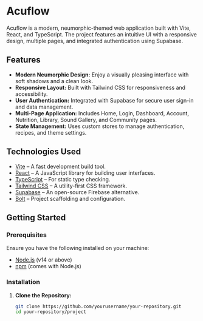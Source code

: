 # Acuflow

Acuflow is a modern, neumorphic-themed web application built with Vite, React, and TypeScript. The project features an intuitive UI with a responsive design, multiple pages, and integrated authentication using Supabase.

## Features

- **Modern Neumorphic Design:** Enjoy a visually pleasing interface with soft shadows and a clean look.
- **Responsive Layout:** Built with Tailwind CSS for responsiveness and accessibility.
- **User Authentication:** Integrated with Supabase for secure user sign-in and data management.
- **Multi-Page Application:** Includes Home, Login, Dashboard, Account, Nutrition, Library, Sound Gallery, and Community pages.
- **State Management:** Uses custom stores to manage authentication, recipes, and theme settings.

## Technologies Used

- [Vite](https://vitejs.dev/) – A fast development build tool.
- [React](https://reactjs.org/) – A JavaScript library for building user interfaces.
- [TypeScript](https://www.typescriptlang.org/) – For static type checking.
- [Tailwind CSS](https://tailwindcss.com/) – A utility-first CSS framework.
- [Supabase](https://supabase.com/) – An open-source Firebase alternative.
- [Bolt](https://bolt.new) – Project scaffolding and configuration.

## Getting Started

### Prerequisites

Ensure you have the following installed on your machine:

- [Node.js](https://nodejs.org/) (v14 or above)
- [npm](https://www.npmjs.com/) (comes with Node.js)

### Installation

1. **Clone the Repository:**

   ```bash
   git clone https://github.com/yourusername/your-repository.git
   cd your-repository/project
